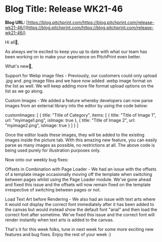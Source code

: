 # **Blog Title**: Release WK21-46

**Blog URL:** [https://blog.pitchprint.com/https://blog.pitchprint.com/release-wk21-46/](https://blog.pitchprint.com/https://blog.pitchprint.com/release-wk21-46/)

Hi all👋,

As always we're excited to keep you up to date with what our team has been working on to make your experience on PitchPrint even better.

What's new🚀,

Support for Webp image files - Previously, our customers could only upload .jpg and .png image files and we have now added .webp image
format on the list as well. We will keep adding more file format upload options on the list as we go along.

Custom Images - We added a feature whereby developers can now parse images from an external library into the editor by using the code below:

customImages: [ { title: "Title of Category", items: [ { title: "Title of Image 1", url: "myimage1.png", isImage: true }, { title: "Title of
Image 2", url: "myimage2.png", isImage: true } ] } ]

Once the editor loads these images, they will be added to the existing images inside the picture tab. With this amazing new feature, you can
easily parse as many images as possible, no restrictions at all. The above code is being used purely for illustration purposes only.

Now onto our weekly bug fixes:

Offsets in Combination with Page Loader - We had an issue with the offsets of a template image occasionally moving off the template when
switching between pages whilst using the Page Loader module. We've gone ahead and fixed this issue and the offsets will now remain fixed on
the template irrespective of switching between pages or not.

Load Text Art before Rendering - We also had an issue with text arts where it would not display the correct font immediately after it has
been added to the canvas but would instead show the default font "arial" and then load the correct font after sometime. We've fixed this
issue and the correct font will render instantly when text arts is added to the canvas.

That's it for this week folks, tune in next week for some more exciting new features and bug fixes. Enjoy the rest of your week :)

